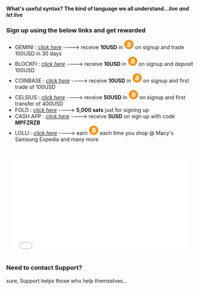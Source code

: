 

**What's useful syntax?  The kind of language we all understand..._live and let live_**

### Sign up using the below links and get rewarded

- GEMINI : _[click here](https://gemini.com/share/qz6d8kfe)_ ----> receive **10USD** in <img src="btc_icon.png" alt="btc" width="25" height="25"> on signup and trade 100USD in 30 days
- BLOCKFI : _[click here](https://blockfi.com/?ref=e67ce9d2)_ ----> receive **10USD** in <img src="btc_icon.png" alt="btc" width="25" height="25"> on signup and deposit 100USD
- COINBASE : _[click here](https://www.coinbase.com/join/shriva_rx)_ ----> receive **10USD** in <img src="btc_icon.png" alt="btc" width="25" height="25"> on signup and first trade of 100USD
- CELSIUS : _[click here](https://celsiusnetwork.app.link/168531fa35)_ ----> receive **50USD** in <img src="btc_icon.png" alt="btc" width="25" height="25"> on signup and first transfer of 400USD
- FOLD : _[click here](https://use.foldapp.com/r/TAJHF47W)_ ----> **5,000 sats** just for signing up
- CASH APP : _[click here](https://cash.app)_ ----> receive **5USD** on sign up with code **MPFZRZB**
- LOLLI : _[click here](https://lolli.com/share/3zEBDefcZs)_ ----> earn <img src="btc_icon.png" alt="btc" width="25" height="25"> each time you shop @ Macy's Samsung Expedia and many more


<br>
<center><iframe src="giphy.gif" width="480" height="270" frameBorder="0" class="giphy-embed" allowFullScreen></iframe></center>



### Need to contact Support?
sure, Support helps those who help themselves...
